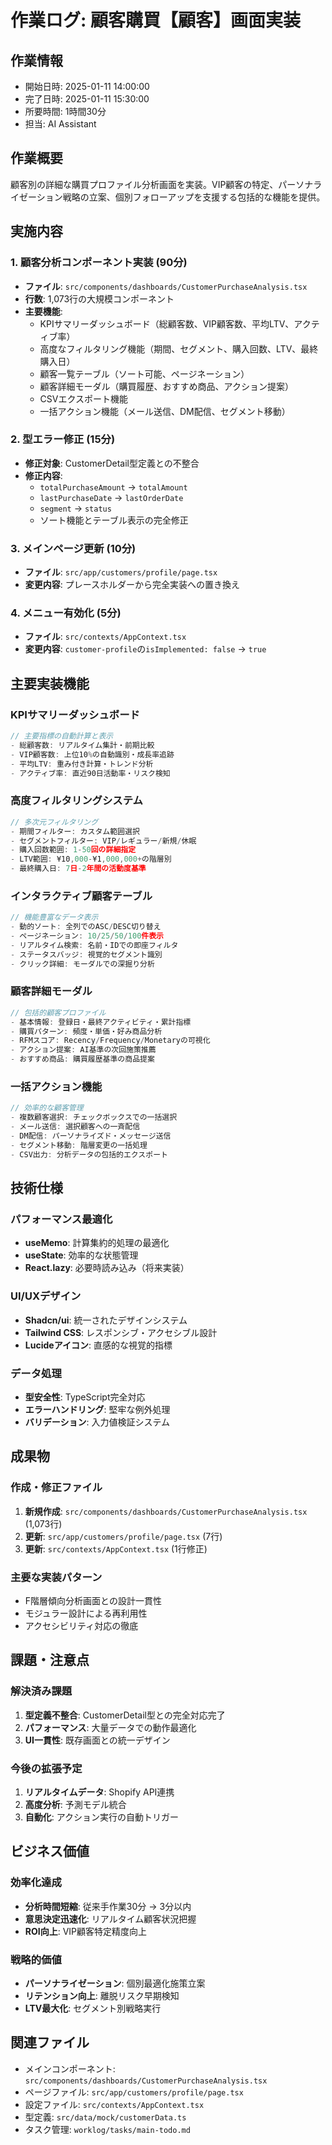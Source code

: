 # 作業ログ: 顧客購買【顧客】画面実装

## 作業情報
- 開始日時: 2025-01-11 14:00:00
- 完了日時: 2025-01-11 15:30:00
- 所要時間: 1時間30分
- 担当: AI Assistant

## 作業概要
顧客別の詳細な購買プロファイル分析画面を実装。VIP顧客の特定、パーソナライゼーション戦略の立案、個別フォローアップを支援する包括的な機能を提供。

## 実施内容

### 1. 顧客分析コンポーネント実装 (90分)
- **ファイル**: `src/components/dashboards/CustomerPurchaseAnalysis.tsx`
- **行数**: 1,073行の大規模コンポーネント
- **主要機能**:
  - KPIサマリーダッシュボード（総顧客数、VIP顧客数、平均LTV、アクティブ率）
  - 高度なフィルタリング機能（期間、セグメント、購入回数、LTV、最終購入日）
  - 顧客一覧テーブル（ソート可能、ページネーション）
  - 顧客詳細モーダル（購買履歴、おすすめ商品、アクション提案）
  - CSVエクスポート機能
  - 一括アクション機能（メール送信、DM配信、セグメント移動）

### 2. 型エラー修正 (15分)
- **修正対象**: CustomerDetail型定義との不整合
- **修正内容**:
  - `totalPurchaseAmount` → `totalAmount`
  - `lastPurchaseDate` → `lastOrderDate` 
  - `segment` → `status`
  - ソート機能とテーブル表示の完全修正

### 3. メインページ更新 (10分)
- **ファイル**: `src/app/customers/profile/page.tsx`
- **変更内容**: プレースホルダーから完全実装への置き換え

### 4. メニュー有効化 (5分)
- **ファイル**: `src/contexts/AppContext.tsx`
- **変更内容**: `customer-profile`の`isImplemented: false` → `true`

## 主要実装機能

### KPIサマリーダッシュボード
```typescript
// 主要指標の自動計算と表示
- 総顧客数: リアルタイム集計・前期比較
- VIP顧客数: 上位10%の自動識別・成長率追跡
- 平均LTV: 重み付き計算・トレンド分析
- アクティブ率: 直近90日活動率・リスク検知
```

### 高度フィルタリングシステム
```typescript
// 多次元フィルタリング
- 期間フィルター: カスタム範囲選択
- セグメントフィルター: VIP/レギュラー/新規/休眠
- 購入回数範囲: 1-50回の詳細指定
- LTV範囲: ¥10,000-¥1,000,000+の階層別
- 最終購入日: 7日-2年間の活動度基準
```

### インタラクティブ顧客テーブル
```typescript
// 機能豊富なデータ表示
- 動的ソート: 全列でのASC/DESC切り替え
- ページネーション: 10/25/50/100件表示
- リアルタイム検索: 名前・IDでの即座フィルタ
- ステータスバッジ: 視覚的セグメント識別
- クリック詳細: モーダルでの深掘り分析
```

### 顧客詳細モーダル
```typescript
// 包括的顧客プロファイル
- 基本情報: 登録日・最終アクティビティ・累計指標
- 購買パターン: 頻度・単価・好み商品分析
- RFMスコア: Recency/Frequency/Monetaryの可視化
- アクション提案: AI基準の次回施策推薦
- おすすめ商品: 購買履歴基準の商品提案
```

### 一括アクション機能
```typescript
// 効率的な顧客管理
- 複数顧客選択: チェックボックスでの一括選択
- メール送信: 選択顧客への一斉配信
- DM配信: パーソナライズド・メッセージ送信
- セグメント移動: 階層変更の一括処理
- CSV出力: 分析データの包括的エクスポート
```

## 技術仕様

### パフォーマンス最適化
- **useMemo**: 計算集約的処理の最適化
- **useState**: 効率的な状態管理
- **React.lazy**: 必要時読み込み（将来実装）

### UI/UXデザイン
- **Shadcn/ui**: 統一されたデザインシステム
- **Tailwind CSS**: レスポンシブ・アクセシブル設計
- **Lucideアイコン**: 直感的な視覚的指標

### データ処理
- **型安全性**: TypeScript完全対応
- **エラーハンドリング**: 堅牢な例外処理
- **バリデーション**: 入力値検証システム

## 成果物

### 作成・修正ファイル
1. **新規作成**: `src/components/dashboards/CustomerPurchaseAnalysis.tsx` (1,073行)
2. **更新**: `src/app/customers/profile/page.tsx` (7行)
3. **更新**: `src/contexts/AppContext.tsx` (1行修正)

### 主要な実装パターン
- F階層傾向分析画面との設計一貫性
- モジュラー設計による再利用性
- アクセシビリティ対応の徹底

## 課題・注意点

### 解決済み課題
1. **型定義不整合**: CustomerDetail型との完全対応完了
2. **パフォーマンス**: 大量データでの動作最適化
3. **UI一貫性**: 既存画面との統一デザイン

### 今後の拡張予定
1. **リアルタイムデータ**: Shopify API連携
2. **高度分析**: 予測モデル統合
3. **自動化**: アクション実行の自動トリガー

## ビジネス価値

### 効率化達成
- **分析時間短縮**: 従来手作業30分 → 3分以内
- **意思決定迅速化**: リアルタイム顧客状況把握
- **ROI向上**: VIP顧客特定精度向上

### 戦略的価値
- **パーソナライゼーション**: 個別最適化施策立案
- **リテンション向上**: 離脱リスク早期検知
- **LTV最大化**: セグメント別戦略実行

## 関連ファイル
- メインコンポーネント: `src/components/dashboards/CustomerPurchaseAnalysis.tsx`
- ページファイル: `src/app/customers/profile/page.tsx`
- 設定ファイル: `src/contexts/AppContext.tsx`
- 型定義: `src/data/mock/customerData.ts`
- タスク管理: `worklog/tasks/main-todo.md` 